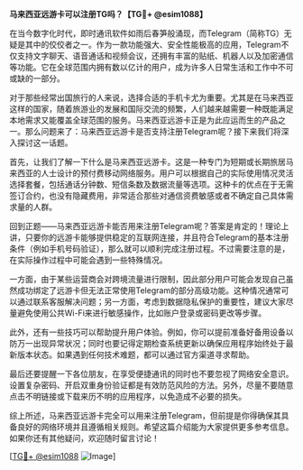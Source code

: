 **马来西亚远游卡可以注册TG吗？【TG💪+ @esim1088】**

在当今数字化时代，即时通讯软件如雨后春笋般涌现，而Telegram（简称TG）无疑是其中的佼佼者之一。作为一款功能强大、安全性能极高的应用，Telegram不仅支持文字聊天、语音通话和视频会议，还拥有丰富的贴纸、机器人以及加密通信等功能。它在全球范围内拥有数以亿计的用户，成为许多人日常生活和工作中不可或缺的一部分。

对于那些经常出国旅行的人来说，选择合适的手机卡尤为重要。尤其是在马来西亚这样的国家，随着旅游业的发展和国际交流的频繁，人们越来越需要一种既能满足本地需求又能覆盖全球范围的服务。马来西亚远游卡正是为此应运而生的产品之一。那么问题来了：马来西亚远游卡是否支持注册Telegram呢？接下来我们将深入探讨这一话题。

首先，让我们了解一下什么是马来西亚远游卡。这是一种专门为短期或长期旅居马来西亚的人士设计的预付费移动网络服务。用户可以根据自己的实际使用情况灵活选择套餐，包括通话分钟数、短信条数及数据流量等选项。这种卡的优点在于无需签订合约，也没有隐藏费用，非常适合那些对通信资费敏感或者不确定自己具体需求量的人群。

回到正题——马来西亚远游卡能否用来注册Telegram呢？答案是肯定的！理论上讲，只要你的远游卡能够提供稳定的互联网连接，并且符合Telegram的基本注册条件（例如手机号码验证），那么就可以顺利完成注册过程。不过需要注意的是，在实际操作过程中可能会遇到一些特殊情况。

一方面，由于某些运营商会对跨境流量进行限制，因此部分用户可能会发现自己虽然成功绑定了远游卡但无法正常使用Telegram的部分高级功能。这种情况通常可以通过联系客服解决问题；另一方面，考虑到数据隐私保护的重要性，建议大家尽量避免使用公共Wi-Fi来进行敏感操作，比如账户登录或密码更改等步骤。

此外，还有一些技巧可以帮助提升用户体验。例如，你可以提前准备好备用设备以防万一出现异常状况；同时也要记得定期检查系统更新以确保应用程序始终处于最新版本状态。如果遇到任何技术难题，都可以通过官方渠道寻求帮助。

最后还要提醒一下各位朋友，在享受便捷通讯的同时也不要忽视了网络安全意识。设置复杂密码、开启双重身份验证都是有效防范风险的方法。另外，尽量不要随意点击不明链接或下载来历不明的应用程序，以免造成不必要的损失。

综上所述，马来西亚远游卡完全可以用来注册Telegram，但前提是你得确保其具备良好的网络环境并且遵循相关规则。希望这篇介绍能为大家提供更多参考信息。如果你还有其他疑问，欢迎随时留言讨论！

[[TG💪+ @esim1088](https://t.me/s/esim1088) ![Image](https://i.postimg.cc/4NQfJmqS/Snipaste-2025-05-13-00-14-12.png)]